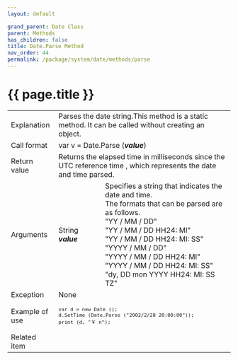```yaml
---
layout: default

grand_parent: Date Class
parent: Methods
has_children: false
title: Date.Parse Method
nav_order: 44
permalink: /package/system/date/methods/parse
---
```

# {{ page.title }}


<table>
  <tr>
    <td>Explanation</td>
    <td colspan="2">Parses the date string.This method is a static method. It can be called without creating an object.</td>
  </tr>
  <tr>
    <td>Call format</td>
    <td colspan="2">var v = Date.Parse (<b><i>value</i></b>)</td>
  </tr>
  <tr>
    <td>Return value</td>
    <td colspan="2">Returns the elapsed time in milliseconds since the UTC reference time , which represents the date and time parsed.</td>
  </tr>  
  <tr>
    <td>Arguments</td>
    <td>String   <b><i>value</i></b></td>
    <td>Specifies a string that indicates the date and time.<br>The formats that can be parsed are as follows.<br>"YY / MM / DD"<br>"YY / MM / DD HH24: MI"<br>"YY / MM / DD HH24: MI: SS"<br>"YYYY / MM / DD"<br>"YYYY / MM / DD HH24: MI"<br>"YYYY / MM / DD HH24: MI: SS"<br>"dy, DD mon YYYY HH24: MI: SS TZ"</td>
  </tr>
  <tr>
    <td>Exception</td>
    <td colspan="2">None</td>
  </tr>
  <tr>
    <td>Example of use</td>
    <td colspan="2"><code><pre>var d = new Date ();
d.SetTime (Date.Parse ("2002/2/28 20:00:00"));
print (d, "￥ n");</pre></code></td>
  </tr>
  <tr>
    <td>Related item</td>
    <td colspan="2"></td>
  </tr>
</table>

